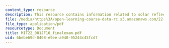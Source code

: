 ```yaml
---
content_type: resource
description: This resource contains information related to solar reflector array.
file: /media/https%3A/open-learning-course-data-rc.s3.amazonaws.com/22-081j-introduction-to-sustainable-energy-fall-2010/6bebe69d0408e9eea94095244c45fcd7_MIT22_081JF10_finalexam.pdf
file_type: application/pdf
resourcetype: Document
title: MIT22_081JF10_finalexam.pdf
uid: 6bebe69d-0408-e9ee-a940-95244c45fcd7
---
```

